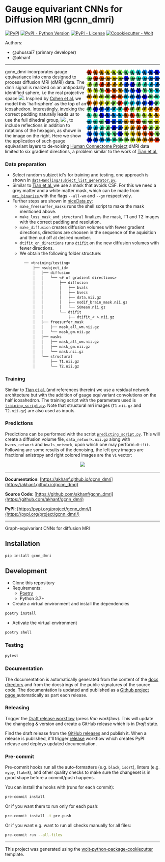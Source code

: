 # Gauge equivariant CNNs for Diffusion MRI (gcnn_dmri)

[![PyPI](https://img.shields.io/pypi/v/gcnn_dmri?style=flat-square)](https://pypi.python.org/pypi/gcnn_dmri/)
[![PyPI - Python Version](https://img.shields.io/pypi/pyversions/gcnn_dmri?style=flat-square)](https://pypi.python.org/pypi/gcnn_dmri/)
[![PyPI - License](https://img.shields.io/pypi/l/gcnn_dmri?style=flat-square)](https://pypi.python.org/pypi/gcnn_dmri/)
[![Coookiecutter - Wolt](https://img.shields.io/badge/cookiecutter-Wolt-00c2e8?style=flat-square&logo=cookiecutter&logoColor=D4AA00&link=https://github.com/woltapp/wolt-python-package-cookiecutter)](https://github.com/woltapp/wolt-python-package-cookiecutter)

Authors: 
 - @uhussai7 (primary developer)
 - @akhanf 
 
---

<img src='https://github.com/uhussai7/images/blob/main/rectangle.svg' align='right' width='240'>

gcnn_dmri incorporates gauge equivariance into cnns designed to process diffusion MRI (dMRI) data. The dmri signal is realized on an antipodally identified sphere, i.e the real projective space <img src='https://latex.codecogs.com/svg.image?\mathbb{R}P^2'>. Inspired by <a href=https://arxiv.org/pdf/1902.04615.pdf>Cohen et al.</a> we model this 'half-sphere' as the top of an icosahedron. Interestingly, invoking the correct padding naturally leads us to use the full dihedral group, <img src='https://latex.codecogs.com/svg.image?D_6'> , to include reflections in addition to rotations of the hexagon, as shown in the image on the right. Here we show the application of such gauge equivariant layers to de-noising <a href ='https://www.humanconnectome.org/'>Human Connectome Project</a> dMRI data limited to six gradient directions, a problem similar to the work of <a href='https://www.sciencedirect.com/science/article/pii/S1053811920305036'>Tian et al. </a>

### Data preparation
- Select random subject id's for training and testing, one approach is shown in [`dataHandling/subject_list_generator.py`](dataHandling/subject_list_generator.py).
- Similar to <a href='https://www.sciencedirect.com/science/article/pii/S1053811920305036'>Tian et al. </a> we use a mask that avoids CSF. For this we need a grey matter and a white matter mask, which can be made from <a href='https://surfer.nmr.mgh.harvard.edu/fswiki/mri_binarize'> `mri_binarize` </a> with the flags `--all-wm` and `--gm` respectively.
- Further steps are shown in [niceData.py](niceData.py):
    - `make_freesurfer_masks` runs the shell script to make the mask mentioned above.
    - `make_loss_mask_and_structural` finalizes the mask, T1 and T2 images with the correct padding and resolution.
    - `make_diffusion` creates diffusion volumes with fewer gradient directions, directions are choosen in the sequence of the aquisition and then cut off at desired number.
    - `dtifit_on_directions` runs <a href='https://fsl.fmrib.ox.ac.uk/fsl/fslwiki/FDT/UserGuide'> `dtifit` </a> on the new diffusion volumes with fewer directions.
    - We obtain the following folder structure:
      ```
        ── <training/testing>
            ├── <subject_id>
            │   ├── diffusion
            │   │   └── <# of gradient directions>
            │   │       ├── diffusion
            │   │       │   ├── bvals
            │   │       │   ├── bvecs
            │   │       │   ├── data.nii.gz
            │   │       │   ├── nodif_brain_mask.nii.gz
            │   │       │   └── S0mean.nii.gz
            │   │       └── dtifit
            │   │           ├── dtifit_< >.nii.gz
            │   ├── freesurfer_mask
            │   │   ├── mask_all_wm.nii.gz
            │   │   └── mask_gm.nii.gz
            │   ├── masks
            │   │   ├── mask_all_wm.nii.gz
            │   │   ├── mask_gm.nii.gz
            │   │   └── mask.nii.gz
            │   └── structural
            │       ├── T1.nii.gz
            │       └── T2.nii.gz
      ```
### Training
Similar to <a href='https://www.sciencedirect.com/science/article/pii/S1053811920305036'>Tian et al. </a> (and references therein) we use a residual network architecture but with the addition of gauge equivariant convolutions on the half icosahedron. The training script with the parameters used is [`training_script.py`](training_script.py). Note that structural mri images (`T1.nii.gz` and `T2.nii.gz`) are also used as inputs.

### Predictions
Predictions can be performed with the script [`predicting_script.py`](predicting_script.py). This will create a diffusion volume file, `data_network.nii.gz` along with `bvecs_network` and `bvals_network`, upon which one may perform `dtifit`. Following are some results of the denoising, the left grey images are fractional anistropy and right colored images are the `V1` vector:

<p align="center" width="100%">
    <img src='https://github.com/uhussai7/images/blob/main/gcnn_dmri.png' width='960'>
</p>

---

**Documentation**: [https://akhanf.github.io/gcnn_dmri](https://akhanf.github.io/gcnn_dmri)

**Source Code**: [https://github.com/akhanf/gcnn_dmri](https://github.com/akhanf/gcnn_dmri)

**PyPI**: [https://pypi.org/project/gcnn_dmri/](https://pypi.org/project/gcnn_dmri/)

---

Graph-equivariant CNNs for diffusion MRI

## Installation

```sh
pip install gcnn_dmri
```

## Development

* Clone this repository
* Requirements:
  * [Poetry](https://python-poetry.org/)
  * Python 3.7+
* Create a virtual environment and install the dependencies

```sh
poetry install
```

* Activate the virtual environment

```sh
poetry shell
```

### Testing

```sh
pytest
```

### Documentation

The documentation is automatically generated from the content of the [docs directory](./docs) and from the docstrings
 of the public signatures of the source code. The documentation is updated and published as a [Github project page
 ](https://pages.github.com/) automatically as part each release.

### Releasing

Trigger the [Draft release workflow](https://github.com/akhanf/gcnn_dmri/actions/workflows/draft_release.yml)
(press _Run workflow_). This will update the changelog & version and create a GitHub release which is in _Draft_ state.

Find the draft release from the
[GitHub releases](https://github.com/akhanf/gcnn_dmri/releases) and publish it. When
 a release is published, it'll trigger [release](https://github.com/akhanf/gcnn_dmri/blob/master/.github/workflows/release.yml) workflow which creates PyPI
 release and deploys updated documentation.

### Pre-commit

Pre-commit hooks run all the auto-formatters (e.g. `black`, `isort`), linters (e.g. `mypy`, `flake8`), and other quality
 checks to make sure the changeset is in good shape before a commit/push happens.

You can install the hooks with (runs for each commit):

```sh
pre-commit install
```

Or if you want them to run only for each push:

```sh
pre-commit install -t pre-push
```

Or if you want e.g. want to run all checks manually for all files:

```sh
pre-commit run --all-files
```

---

This project was generated using the [wolt-python-package-cookiecutter](https://github.com/woltapp/wolt-python-package-cookiecutter) template.
